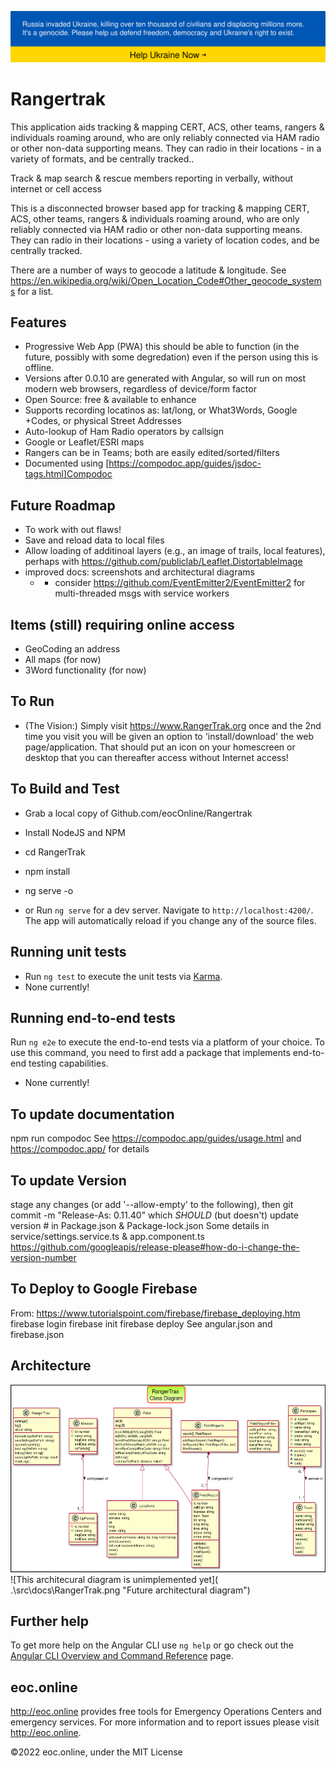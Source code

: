 [![SWUbanner](https://raw.githubusercontent.com/vshymanskyy/StandWithUkraine/main/banner2-direct.svg)](https://vshymanskyy.github.io/StandWithUkraine)

# Rangertrak

This application aids tracking & mapping CERT, ACS, other teams, rangers & individuals roaming around, who are only reliably connected via HAM radio or other non-data supporting means. They can radio in their locations - in a variety of formats, and be centrally tracked..

Track &amp; map search &amp; rescue members reporting in verbally, without internet or cell access

This is a disconnected browser based app for tracking & mapping CERT, ACS, other teams, rangers & individuals roaming around, who are only reliably connected via HAM radio or other non-data supporting means. They can radio in their locations - using a variety of location codes, and be centrally tracked.

There are a number of ways to geocode a latitude & longitude. See <https://en.wikipedia.org/wiki/Open_Location_Code#Other_geocode_systems> for a list.

## Features

- Progressive Web App (PWA) this should be able to function (in the future, possibly with some degredation) even if the person using this is offline.
- Versions after 0.0.10 are generated with Angular, so will run on most modern web browsers, regardless of device/form factor
- Open Source: free & available to enhance
- Supports recording locatinos as: lat/long, or What3Words, Google +Codes, or physical Street Addresses
- Auto-lookup of Ham Radio operators by callsign
- Google or Leaflet/ESRI maps
- Rangers can be in Teams; both are easily edited/sorted/filters
- Documented using [https://compodoc.app/guides/jsdoc-tags.html]Compodoc

## Future Roadmap

- To work with out flaws!
- Save and reload data to local files
- Allow loading of additinoal layers (e.g., an image of trails, local features),
  perhaps with <https://github.com/publiclab/Leaflet.DistortableImage>
- improved docs: screenshots and architectural diagrams
  - - consider <https://github.com/EventEmitter2/EventEmitter2> for multi-threaded msgs with service workers

## Items (still) requiring online access

- GeoCoding an address
- All maps (for now)
- 3Word functionality (for now)

## To Run

- (The Vision:) Simply visit <https://www.RangerTrak.org> once and the 2nd time you visit you will be given an option to 'install/download' the web page/application. That should put an icon on your homescreen or desktop that you can thereafter access without Internet access!

## To Build and Test

- Grab a local copy of Github.com/eocOnline/Rangertrak
- Install NodeJS and NPM
- cd RangerTrak
- npm install
- ng serve -o

- or Run `ng serve` for a dev server. Navigate to `http://localhost:4200/`. The app will automatically reload if you change any of the source files.

## Running unit tests

- Run `ng test` to execute the unit tests via [Karma](https://karma-runner.github.io).
- None currently!

## Running end-to-end tests

Run `ng e2e` to execute the end-to-end tests via a platform of your choice. To use this command, you need to first add a package that implements end-to-end testing capabilities.

- None currently!

## To update documentation

npm run compodoc
See https://compodoc.app/guides/usage.html and https://compodoc.app/ for details

## To update Version

stage any changes (or add '--allow-empty' to the following), then
git commit -m "Release-As: 0.11.40"
which *SHOULD* (but doesn't) update version # in Package.json & Package-lock.json
Some details in service/settings.service.ts & app.component.ts
<https://github.com/googleapis/release-please#how-do-i-change-the-version-number>

## To Deploy to Google Firebase

From: <https://www.tutorialspoint.com/firebase/firebase_deploying.htm>
firebase login
firebase init
firebase deploy
See angular.json and firebase.json

## Architecture

<img src="./src/docs/PlantUML-Class Diagram.png" alt="PlantUML-Class Diagram" style="height:300px; width:100%; align:right;"/>
![This architecural diagram is unimplemented yet]( .\src\docs\RangerTrak.png "Future architectural diagram")

## Further help

To get more help on the Angular CLI use `ng help` or go check out the [Angular CLI Overview and Command Reference](https://angular.io/cli) page.

## eoc.online
<http://eoc.online> provides free tools for Emergency Operations Centers and emergency services. For more information and to report issues please visit <http://eoc.online>.

©2022 eoc.online, under the MIT License
